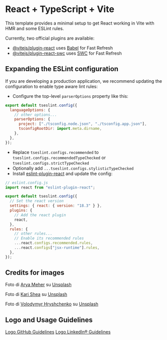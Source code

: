 # React + TypeScript + Vite

This template provides a minimal setup to get React working in Vite with HMR and some ESLint rules.

Currently, two official plugins are available:

- [@vitejs/plugin-react](https://github.com/vitejs/vite-plugin-react/blob/main/packages/plugin-react/README.md) uses [Babel](https://babeljs.io/) for Fast Refresh
- [@vitejs/plugin-react-swc](https://github.com/vitejs/vite-plugin-react-swc) uses [SWC](https://swc.rs/) for Fast Refresh

## Expanding the ESLint configuration

If you are developing a production application, we recommend updating the configuration to enable type aware lint rules:

- Configure the top-level `parserOptions` property like this:

```js
export default tseslint.config({
  languageOptions: {
    // other options...
    parserOptions: {
      project: ["./tsconfig.node.json", "./tsconfig.app.json"],
      tsconfigRootDir: import.meta.dirname,
    },
  },
});
```

- Replace `tseslint.configs.recommended` to `tseslint.configs.recommendedTypeChecked` or `tseslint.configs.strictTypeChecked`
- Optionally add `...tseslint.configs.stylisticTypeChecked`
- Install [eslint-plugin-react](https://github.com/jsx-eslint/eslint-plugin-react) and update the config:

```js
// eslint.config.js
import react from "eslint-plugin-react";

export default tseslint.config({
  // Set the react version
  settings: { react: { version: "18.3" } },
  plugins: {
    // Add the react plugin
    react,
  },
  rules: {
    // other rules...
    // Enable its recommended rules
    ...react.configs.recommended.rules,
    ...react.configs["jsx-runtime"].rules,
  },
});
```

## Credits for images

Foto di <a href="https://unsplash.com/it/@aryameher?utm_content=creditCopyText&utm_medium=referral&utm_source=unsplash">Arya Meher</a> su <a href="https://unsplash.com/it/foto/fotografia-piatta-di-pastelli-allinterno-della-tazza-VEp_ElZouAE?utm_content=creditCopyText&utm_medium=referral&utm_source=unsplash">Unsplash</a>

Foto di <a href="https://unsplash.com/it/@karishea?utm_content=creditCopyText&utm_medium=referral&utm_source=unsplash">Kari Shea</a> su <a href="https://unsplash.com/it/foto/macbook-pro-sopra-il-tavolo-marrone-1SAnrIxw5OY?utm_content=creditCopyText&utm_medium=referral&utm_source=unsplash">Unsplash</a>

Foto di <a href="https://unsplash.com/it/@lunarts?utm_content=creditCopyText&utm_medium=referral&utm_source=unsplash">Volodymyr Hryshchenko</a> su <a href="https://unsplash.com/it/foto/tre-carte-gialle-accartocciate-su-superficie-verde-circondate-da-carte-a-righe-gialle-V5vqWC9gyEU?utm_content=creditCopyText&utm_medium=referral&utm_source=unsplash">Unsplash</a>
  
## Logo and Usage Guidelines
<a href="https://github.com/logos">Logo GitHub Guidelines</a>
<a href="https://brand.linkedin.com/policies">Logo LinkedIn® Guidelines</a>
  
